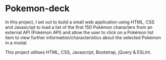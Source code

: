 # Pokemon-deck
 
In this project, I set out to build a small web application using HTML, CSS and Javascript to load a list of the first 150 Pokémon characters from an external API (Pokémon API) and allow the user to click on a Pokémon list item to view further information/characteristics about the selected Pokémon in a modal.

This project utilises HTML, CSS, Javascript, Bootstrap, jQuery & ESLint.

